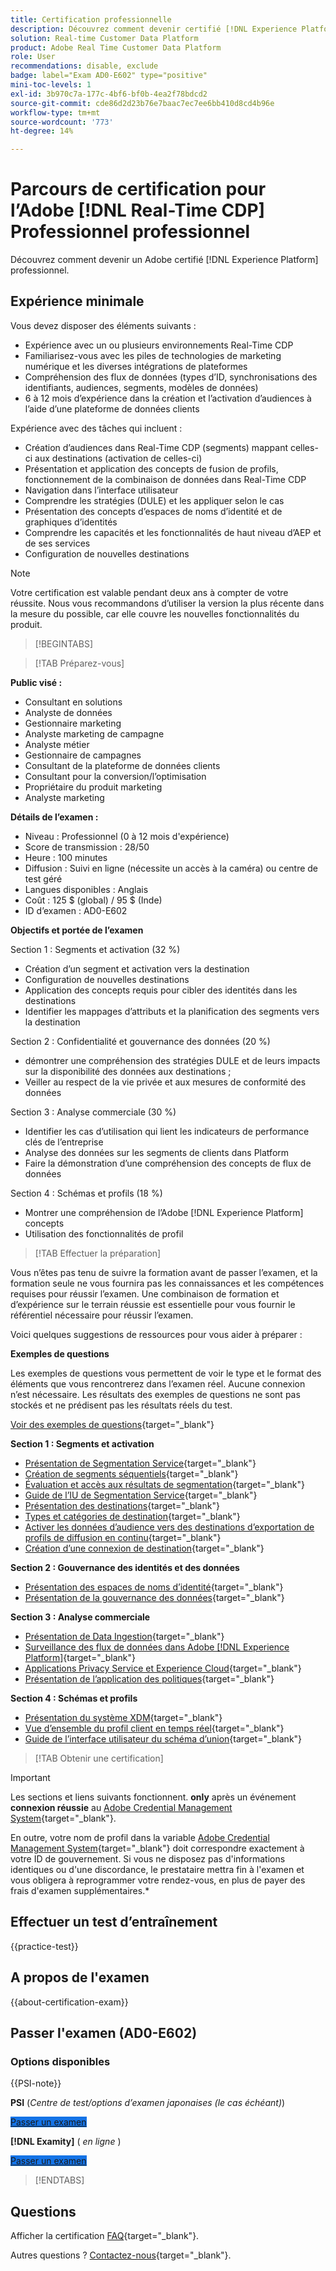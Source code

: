 ```yaml
---
title: Certification professionnelle
description: Découvrez comment devenir certifié [!DNL Experience Platform] Professionnel dans [!DNL Real-Time Customer Data Platform]
solution: Real-time Customer Data Platform
product: Adobe Real Time Customer Data Platform
role: User
recommendations: disable, exclude
badge: label="Exam AD0-E602" type="positive"
mini-toc-levels: 1
exl-id: 3b970c7a-177c-4bf6-bf0b-4ea2f78bdcd2
source-git-commit: cde86d2d23b76e7baac7ec7ee6bb410d8cd4b96e
workflow-type: tm+mt
source-wordcount: '773'
ht-degree: 14%

---
```


# Parcours de certification pour l’Adobe [!DNL Real-Time CDP] Professionnel professionnel

Découvrez comment devenir un Adobe certifié [!DNL Experience Platform] professionnel.

## Expérience minimale

Vous devez disposer des éléments suivants :

* Expérience avec un ou plusieurs environnements Real-Time CDP
* Familiarisez-vous avec les piles de technologies de marketing numérique et les diverses intégrations de plateformes
* Compréhension des flux de données (types d’ID, synchronisations des identifiants, audiences, segments, modèles de données)
* 6 à 12 mois d’expérience dans la création et l’activation d’audiences à l’aide d’une plateforme de données clients

Expérience avec des tâches qui incluent :

* Création d’audiences dans Real-Time CDP (segments) mappant celles-ci aux destinations (activation de celles-ci)
* Présentation et application des concepts de fusion de profils, fonctionnement de la combinaison de données dans Real-Time CDP
* Navigation dans l’interface utilisateur
* Comprendre les stratégies (DULE) et les appliquer selon le cas
* Présentation des concepts d’espaces de noms d’identité et de graphiques d’identités
* Comprendre les capacités et les fonctionnalités de haut niveau d’AEP et de ses services
* Configuration de nouvelles destinations

>[!NOTE]
>
>Votre certification est valable pendant deux ans à compter de votre réussite. Nous vous recommandons d’utiliser la version la plus récente dans la mesure du possible, car elle couvre les nouvelles fonctionnalités du produit.

>[!BEGINTABS]

>[!TAB Préparez-vous]

**Public visé :**

* Consultant en solutions
* Analyste de données
* Gestionnaire marketing
* Analyste marketing de campagne
* Analyste métier
* Gestionnaire de campagnes
* Consultant de la plateforme de données clients
* Consultant pour la conversion/l’optimisation
* Propriétaire du produit marketing
* Analyste marketing

**Détails de l’examen :**

* Niveau : Professionnel (0 à 12 mois d&#39;expérience)
* Score de transmission : 28/50
* Heure : 100 minutes
* Diffusion : Suivi en ligne (nécessite un accès à la caméra) ou centre de test géré
* Langues disponibles : Anglais
* Coût : 125 $ (global) / 95 $ (Inde)
* ID d’examen : AD0-E602

**Objectifs et portée de l’examen**

Section 1 : Segments et activation (32 %)

* Création d’un segment et activation vers la destination
* Configuration de nouvelles destinations
* Application des concepts requis pour cibler des identités dans les destinations
* Identifier les mappages d’attributs et la planification des segments vers la destination

Section 2 : Confidentialité et gouvernance des données (20 %)

* démontrer une compréhension des stratégies DULE et de leurs impacts sur la disponibilité des données aux destinations ;
* Veiller au respect de la vie privée et aux mesures de conformité des données

Section 3 : Analyse commerciale (30 %)

* Identifier les cas d’utilisation qui lient les indicateurs de performance clés de l’entreprise
* Analyse des données sur les segments de clients dans Platform
* Faire la démonstration d’une compréhension des concepts de flux de données

Section 4 : Schémas et profils (18 %)

* Montrer une compréhension de l’Adobe [!DNL Experience Platform] concepts
* Utilisation des fonctionnalités de profil

>[!TAB Effectuer la préparation]

Vous n’êtes pas tenu de suivre la formation avant de passer l’examen, et la formation seule ne vous fournira pas les connaissances et les compétences requises pour réussir l’examen. Une combinaison de formation et d’expérience sur le terrain réussie est essentielle pour vous fournir le référentiel nécessaire pour réussir l’examen.

Voici quelques suggestions de ressources pour vous aider à préparer :

**Exemples de questions**

Les exemples de questions vous permettent de voir le type et le format des éléments que vous rencontrerez dans l’examen réel. Aucune connexion n’est nécessaire. Les résultats des exemples de questions ne sont pas stockés et ne prédisent pas les résultats réels du test.

[Voir des exemples de questions](https://scorpion.caveon.com/launchpad/ad3-e602-adobe-real-time-cdp-business-practitioner-professional-sample-questions){target="_blank"}

**Section 1 : Segments et activation**

* [Présentation de Segmentation Service](https://experienceleague.adobe.com/docs/experience-platform/segmentation/home.html?lang=fr){target="_blank"}
* [Création de segments séquentiels](https://experienceleague.adobe.com/docs/platform-learn/tutorials/segments/create-sequential-segments.html){target="_blank"}
* [Évaluation et accès aux résultats de segmentation](https://experienceleague.adobe.com/docs/experience-platform/segmentation/tutorials/evaluate-a-segment.html?lang=fr){target="_blank"}
* [Guide de l’IU de Segmentation Service](https://experienceleague.adobe.com/docs/experience-platform/segmentation/ui/overview.html#scheduled-segmentation){target="_blank"}
* [Présentation des destinations](https://experienceleague.adobe.com/docs/experience-platform/destinations/home.html?lang=fr){target="_blank"}
* [Types et catégories de destination](https://experienceleague.adobe.com/docs/experience-platform/destinations/destination-types.html?lang=fr){target="_blank"}
* [Activer les données d’audience vers des destinations d’exportation de profils de diffusion en continu](https://experienceleague.adobe.com/docs/experience-platform/destinations/ui/activate/activate-streaming-profile-destinations.html){target="_blank"}
* [Création d’une connexion de destination](https://experienceleague.adobe.com/docs/experience-platform/destinations/ui/connect-destination.html?lang=fr){target="_blank"}

**Section 2 : Gouvernance des identités et des données**

* [Présentation des espaces de noms d’identité](https://experienceleague.adobe.com/docs/experience-platform/identity/namespaces.html?lang=fr){target="_blank"}
* [Présentation de la gouvernance des données](https://experienceleague.adobe.com/docs/experience-platform/data-governance/home.html?lang=fr){target="_blank"}

**Section 3 : Analyse commerciale**

* [Présentation de Data Ingestion](https://experienceleague.adobe.com/docs/experience-platform/ingestion/home.html?lang=fr){target="_blank"}
* [Surveillance des flux de données dans Adobe [!DNL Experience Platform]](https://experienceleague.adobe.com/docs/platform-learn/tutorials/monitoring/data-monitoring.html){target="_blank"}
* [Applications Privacy Service et Experience Cloud](https://experienceleague.adobe.com/docs/experience-platform/privacy/experience-cloud-apps.html){target="_blank"}
* [Présentation de l’application des politiques](https://experienceleague.adobe.com/docs/experience-platform/data-governance/enforcement/overview.html){target="_blank"}

**Section 4 : Schémas et profils**

* [Présentation du système XDM](https://experienceleague.adobe.com/docs/experience-platform/xdm/home.html?lang=fr){target="_blank"}
* [Vue d’ensemble du profil client en temps réel](https://experienceleague.adobe.com/docs/experience-platform/rtcdp/profile/profile-overview.html){target="_blank"}
* [Guide de l’interface utilisateur du schéma d’union](https://experienceleague.adobe.com/docs/experience-platform/profile/union-schemas/union-schema.html){target="_blank"}

>[!TAB Obtenir une certification]

>[!IMPORTANT]
>
>Les sections et liens suivants fonctionnent. **only**  après un événement **connexion réussie** au [Adobe Credential Management System](https://www.certmetrics.com/adobe){target="_blank"}.
>
>En outre, votre nom de profil dans la variable [Adobe Credential Management System](https://www.certmetrics.com/adobe){target="_blank"} doit correspondre exactement à votre ID de gouvernement. Si vous ne disposez pas d&#39;informations identiques ou d&#39;une discordance, le prestataire mettra fin à l&#39;examen et vous obligera à reprogrammer votre rendez-vous, en plus de payer des frais d&#39;examen supplémentaires.*

## Effectuer un test d’entraînement

{{practice-test}}

## A propos de l&#39;examen

{{about-certification-exam}}

## Passer l&#39;examen (AD0-E602)

### Options disponibles

{{PSI-note}}

**PSI** (*Centre de test/options d’examen japonaises (le cas échéant)*)

<a href="https://www.certmetrics.com/adobe/candidate/psi_sso_adobe.aspx?redir=yes&amp;ec=AD0-E602" target="_blank" class="spectrum-Button spectrum-Button--fill spectrum-Button--accent spectrum-Button--sizeM is-margin-bottom-big-big at-element-click-tracking" style="background-color:#1473E6">

<span class="spectrum-Button-label has-no-wrap">
   Passer un examen
</span>
</a>

**[!DNL Examity]** ( *en ligne* )

<a href="https://www.certmetrics.com/adobe/candidate/examity_sso.aspx?eid=AD0-E602" target="_blank" class="spectrum-Button spectrum-Button--fill spectrum-Button--accent spectrum-Button--sizeM is-margin-bottom-big-big at-element-click-tracking" style="background-color:#1473E6">

<span class="spectrum-Button-label has-no-wrap">
   Passer un examen
</span>
</a>

>[!ENDTABS]

## Questions

Afficher la certification [FAQ](https://experienceleague.adobe.com/docs/certification/certification/faq.html){target="_blank"}.

Autres questions ? [Contactez-nous](mailto:certif@adobe.com){target="_blank"}.
